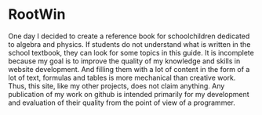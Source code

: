 # RootWin
One day I decided to create a reference book for schoolchildren dedicated to algebra and physics. If students do not understand what is written in the school textbook, they can look for some topics in this guide. It is incomplete because my goal is to improve the quality of my knowledge and skills in website development. And filling them with a lot of content in the form of a lot of text, formulas and tables is more mechanical than creative work. Thus, this site, like my other projects, does not claim anything. Any publication of my work on github is intended primarily for my development and evaluation of their quality from the point of view of a programmer.